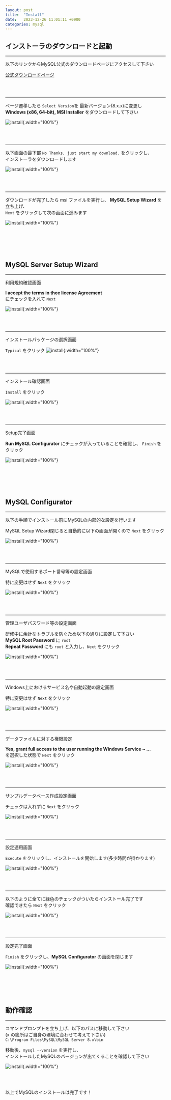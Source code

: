 ```yaml
---
layout: post
title:  "Install"
date:   2023-12-26 11:01:11 +0900
categories: mysql
---
```


## インストーラのダウンロードと起動
---


以下のリンクからMySQL公式のダウンロードページにアクセスして下さい  

[公式ダウンロードページ](https://dev.mysql.com/downloads/mysql/)

<br>
<br>

---
ページ遷移したら ``Select Version``を 最新バージョン(8.x.x)に変更し  
**Windows (x86, 64-bit), MSI Installer** をダウンロードして下さい


![install](/eightbit-doc/images/install_mysql/mysql1.png){:width="100%"}

<br>
<br>

---
以下画面の最下部 ``No Thanks, just start my download.`` をクリックし、  
インストーラをダウンロードします


![install](/eightbit-doc/images/install_mysql/mysql2.png){:width="100%"}

<br>
<br>

---
ダウンロードが完了したら msi ファイルを実行し、 **MySQL Setup Wizard** を立ち上げ、  
``Next`` をクリックして次の画面に進みます

![install](/eightbit-doc/images/install_mysql/mysql3.png){:width="100%"}

<br>
<br>
<br>
<br>

## MySQL Server Setup Wizard

---
利用規約確認画面  

**I accept the terms in thee license Agreement**  
にチェックを入れて ``Next`` 

![install](/eightbit-doc/images/install_mysql/mysql4.png){:width="100%"}

<br>
<br>

---
インストールパッケージの選択画面  

`Typical` をクリック
![install](/eightbit-doc/images/install_mysql/mysql5.png){:width="100%"}

<br>
<br>

---
インストール確認画面  

`Install` をクリック

![install](/eightbit-doc/images/install_mysql/mysql6.png){:width="100%"}

<br>
<br>

---
Setup完了画面  

**Run MySQL Configurator** にチェックが入っていることを確認し、 `Finish` をクリック

![install](/eightbit-doc/images/install_mysql/mysql7.png){:width="100%"}

<br>
<br>
<br>
<br>

## MySQL Configurator

---
以下の手順でインストール前にMySQLの内部的な設定を行います  

MySQL Setup Wizard閉じると自動的に以下の画面が開くので `Next` をクリック

![install](/eightbit-doc/images/install_mysql/mysql8.png){:width="100%"}

<br>
<br>

---
MySQLで使用するポート番号等の設定画面  

特に変更はせず `Next` をクリック

![install](/eightbit-doc/images/install_mysql/mysql9.png){:width="100%"}

<br>
<br>

---
管理ユーザパスワード等の設定画面  

研修中に余計なトラブルを防ぐため以下の通りに設定して下さい  
**MySQL Root Password** に `root`   
**Repeat Password** にも `root` と入力し、`Next` をクリック


![install](/eightbit-doc/images/install_mysql/mysql10.png){:width="100%"}

<br>
<br>

---
Windows上におけるサービス名や自動起動の設定画面  

特に変更はせず `Next` をクリック

![install](/eightbit-doc/images/install_mysql/mysql11.png){:width="100%"}

<br>
<br>

---
データファイルに対する権限設定  

**Yes, grant full access to the user running the Windows Service ~ ...**  
を選択した状態で `Next` をクリック

![install](/eightbit-doc/images/install_mysql/mysql12.png){:width="100%"}

<br>
<br>

---
サンプルデータベース作成設定画面  

チェックは入れずに `Next` をクリック

![install](/eightbit-doc/images/install_mysql/mysql13.png){:width="100%"}

<br>
<br>

---
設定適用画面  

`Execute` をクリックし、インストールを開始します(多少時間が掛かります)

![install](/eightbit-doc/images/install_mysql/mysql14.png){:width="100%"}

<br>
<br>

---
以下のように全てに緑色のチェックがついたらインストール完了です  
確認できたら `Next` をクリック

![install](/eightbit-doc/images/install_mysql/mysql15.png){:width="100%"}

<br>
<br>

---
設定完了画面  

`Finish` をクリックし、**MySQL Configurator** の画面を閉じます

![install](/eightbit-doc/images/install_mysql/mysql16.png){:width="100%"}

<br>
<br>
<br>
<br>

## 動作確認

---
コマンドプロンプトを立ち上げ、以下のパスに移動して下さい  
(x の箇所はご自身の環境に合わせて考えて下さい)  
`C:\Program Files\MySQL\MySQL Server 8.x\bin`  

移動後、`mysql --version` を実行し、  
インストールしたMySQLのバージョンが出てくることを確認して下さい


![install](/eightbit-doc/images/install_mysql/mysql17.png){:width="100%"}

<br>
<br>


以上でMySQLのインストールは完了です！
